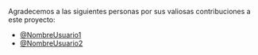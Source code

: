 Agradecemos a las siguientes personas por sus valiosas contribuciones a este proyecto:
- [@NombreUsuario1](https://github.com/NombreUsuario1) 
- [@NombreUsuario2](https://github.com/JayRflex)
